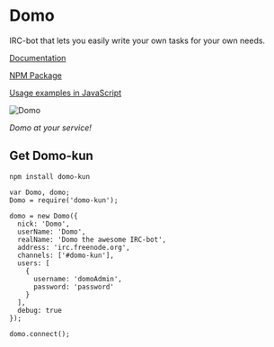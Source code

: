 # Domo
IRC-bot that lets you easily write your own tasks for your own needs.

[Documentation](http://rikukissa.github.io/domo/)

[NPM Package](https://npmjs.org/package/domo-kun)

[Usage examples in JavaScript](https://github.com/rikukissa/domo-example) 

![Domo](http://1.bp.blogspot.com/-VJRt-hZit4I/TbjjDINykBI/AAAAAAAABts/E3L3GFL5_hs/s800/09299bd81d5c92fc1e5461d8e04b2e64.gif "Domo")

*Domo at your service!*
## Get Domo-kun

```
npm install domo-kun
```
```
var Domo, domo;
Domo = require('domo-kun');

domo = new Domo({
  nick: 'Domo',
  userName: 'Domo',
  realName: 'Domo the awesome IRC-bot',
  address: 'irc.freenode.org',
  channels: ['#domo-kun'],
  users: [
    {
      username: 'domoAdmin',
      password: 'password'
    }
  ],
  debug: true
});

domo.connect();
```
